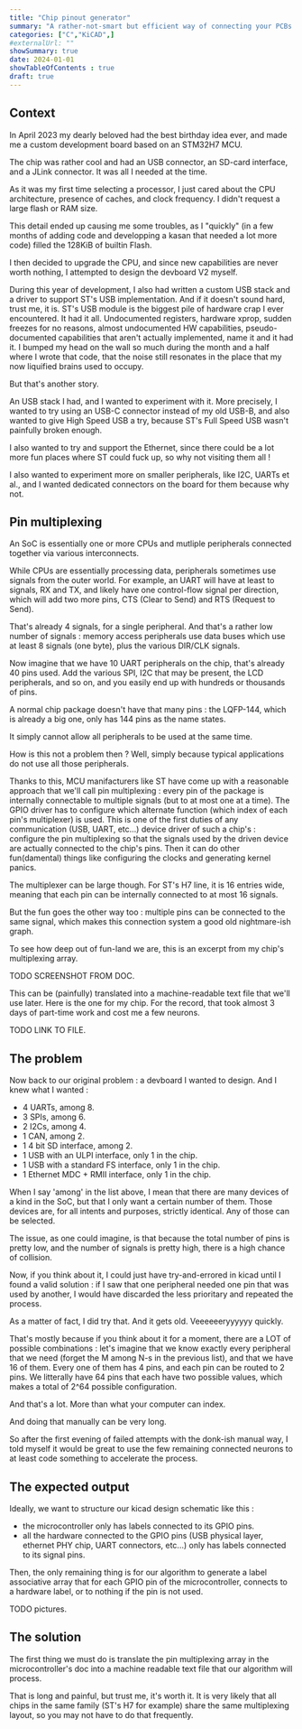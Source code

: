 ```yaml
--- 
title: "Chip pinout generator" 
summary: "A rather-not-smart but efficient way of connecting your PCBs."
categories: ["C","KiCAD",] 
#externalUrl: "" 
showSummary: true
date: 2024-01-01 
showTableOfContents : true 
draft: true 
---
```


## Context

In April 2023 my dearly beloved had the best birthday idea ever, and made me a custom development board based on an STM32H7 MCU.

The chip was rather cool and had an USB connector, an SD-card interface, and a JLink connector. It was all I needed at the time.

As it was my first time selecting a processor, I just cared about the CPU architecture, presence of caches, and clock frequency. I didn't request a large flash or RAM size.

This detail ended up causing me some troubles, as I "quickly" (in a few months of adding code and developping a kasan that needed a lot more code) filled the 128KiB of builtin Flash.

I then decided to upgrade the CPU, and since new capabilities are never worth nothing, I attempted to design the devboard V2 myself.

During this year of development, I also had written a custom USB stack and a driver to support ST's USB implementation.
And if it doesn't sound hard, trust me, it is. ST's USB module is the biggest pile of hardware crap I ever encountered. It had it all. Undocumented registers, hardware xprop, sudden freezes for no reasons, almost undocumented HW capabilities, pseudo-documented capabilities that aren't actually implemented, name it and it had it.
I bumped my head on the wall so much during the month and a half where I wrote that code, that the noise still resonates in the place that my now liquified brains used to occupy.

But that's another story.

An USB stack I had, and I wanted to experiment with it. More precisely, I wanted to try using an USB-C connector instead of my old USB-B, and also wanted to give High Speed USB a try, because ST's Full Speed USB wasn't painfully broken enough.

I also wanted to try and support the Ethernet, since there could be a lot more fun places where ST could fuck up, so why not visiting them all !

I also wanted to experiment more on smaller peripherals, like I2C, UARTs et al., and I wanted dedicated connectors on the board for them because why not.

## Pin multiplexing

An SoC is essentially one or more CPUs and mutliple peripherals connected together via various interconnects.

While CPUs are essentially processing data, peripherals sometimes use signals from the outer world. For example, an UART will have at least to signals, RX and TX, and likely have one control-flow signal per direction, which will add two more pins, CTS (Clear to Send) and RTS (Request to Send).

That's already 4 signals, for a single peripheral. And that's a rather low number of signals : memory access peripherals use data buses which use at least 8 signals (one byte), plus the various DIR/CLK signals.

Now imagine that we have 10 UART peripherals on the chip, that's already 40 pins used. Add the various SPI, I2C that may be present, the LCD peripherals, and so on, and you easily end up with hundreds or thousands of pins.

A normal chip package doesn't have that many pins : the LQFP-144, which is already a big one, only has 144 pins as the name states.

It simply cannot allow all peripherals to be used at the same time. 

How is this not a problem then ? Well, simply because typical applications do not use all those peripherals.

Thanks to this, MCU manifacturers like ST have come up with a reasonable approach that we'll call pin multiplexing : every pin of the package is internally connectable to multiple signals (but to at most one at a time). The GPIO driver has to configure which alternate function (which index of each pin's multiplexer) is used. This is one of the first duties of any communication (USB, UART, etc...) device driver of such a chip's : configure the pin multiplexing so that the signals used by the driven device are actually connected to the chip's pins. Then it can do other fun(damental) things like configuring the clocks and generating kernel panics.

The multiplexer can be large though. For ST's H7 line, it is 16 entries wide, meaning that each pin can be internally connected to at most 16 signals.

But the fun goes the other way too : multiple pins can be connected to the same signal, which makes this connection system a good old nightmare-ish graph.

To see how deep out of fun-land we are, this is an excerpt from my chip's multiplexing array.

TODO SCREENSHOT FROM DOC.

This can be (painfully) translated into a machine-readable text file that we'll use later. Here is the one for my chip. For the record, that took almost 3 days of part-time work and cost me a few neurons.

TODO LINK TO FILE.

## The problem

Now back to our original problem : a devboard I wanted to design. And I knew what I wanted : 
- 4 UARTs, among 8.
- 3 SPIs, among 6.
- 2 I2Cs, among 4.
- 1 CAN, among 2.
- 1 4 bit SD interface, among 2.
- 1 USB with an ULPI interface, only 1 in the chip.
- 1 USB with a standard FS interface, only 1 in the chip.
- 1 Ethernet MDC + RMII interface, only 1 in the chip.

When I say 'among' in the list above, I mean that there are many devices of a kind in the SoC, but that I only want a certain number of them.
Those devices are, for all intents and purposes, strictly identical. Any of those can be selected.

The issue, as one could imagine, is that because the total number of pins is pretty low, and the number of signals is pretty high, there is a high chance of collision.

Now, if you think about it, I could just have try-and-errored in kicad until I found a valid solution : if I saw that one peripheral needed one pin that was used by another, I would have discarded the less prioritary and repeated the process.

As a matter of fact, I did try that. And it gets old. Veeeeeeryyyyyy quickly.

That's mostly because if you think about it for a moment, there are a LOT of possible combinations : let's imagine that we know exactly every peripheral that we need (forget the M among N-s in the previous list), and that we have 16 of them. Every one of them has 4 pins, and each pin can be routed to 2 pins. We litterally have 64 pins that each have two possible values, which makes a total of 2^64 possible configuration.

And that's a lot. More than what your computer can index.

And doing that manually can be very long.

So after the first evening of failed attempts with the donk-ish manual way, I told myself it would be great to use the few remaining connected neurons to at least code something to accelerate the process.

## The expected output

Ideally, we want to structure our kicad design schematic like this : 
- the microcontroller only has labels connected to its GPIO pins.
- all the hardware connected to the GPIO pins (USB physical layer, ethernet PHY chip, UART connectors, etc...) only has labels connected to its signal pins.

Then, the only remaining thing is for our algorithm to generate a label associative array that for each GPIO pin of the microcontroller, connects to a hardware label, or to nothing if the pin is not used.

TODO pictures.

## The solution

The first thing we must do is translate the pin multiplexing array in the microcontroller's doc into a machine readable text file that our algorithm will process.

That is long and painful, but trust me, it's worth it. It is very likely that all chips in the same family (ST's H7 for example) share the same multiplexing layout, so you may not have to do that frequently.





 
